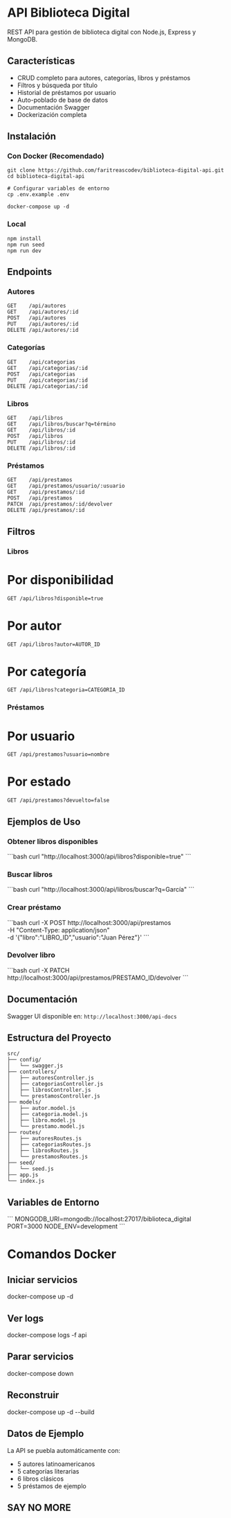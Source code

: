 # API Biblioteca Digital

REST API para gestión de biblioteca digital con Node.js, Express y MongoDB.

## Características

- CRUD completo para autores, categorías, libros y préstamos
- Filtros y búsqueda por título
- Historial de préstamos por usuario
- Auto-poblado de base de datos
- Documentación Swagger
- Dockerización completa

## Instalación

### Con Docker (Recomendado)

```
git clone https://github.com/faritreascodev/biblioteca-digital-api.git
cd biblioteca-digital-api

# Configurar variables de entorno
cp .env.example .env

docker-compose up -d
```

### Local

```
npm install
npm run seed
npm run dev
```

## Endpoints

### Autores
```
GET    /api/autores
GET    /api/autores/:id
POST   /api/autores
PUT    /api/autores/:id
DELETE /api/autores/:id
```

### Categorías
```
GET    /api/categorias
GET    /api/categorias/:id
POST   /api/categorias
PUT    /api/categorias/:id
DELETE /api/categorias/:id
```

### Libros
```
GET    /api/libros
GET    /api/libros/buscar?q=término
GET    /api/libros/:id
POST   /api/libros
PUT    /api/libros/:id
DELETE /api/libros/:id
```

### Préstamos
```
GET    /api/prestamos
GET    /api/prestamos/usuario/:usuario
GET    /api/prestamos/:id
POST   /api/prestamos
PATCH  /api/prestamos/:id/devolver
DELETE /api/prestamos/:id
```

## Filtros

### Libros
# Por disponibilidad
```
GET /api/libros?disponible=true
```

# Por autor
```
GET /api/libros?autor=AUTOR_ID
```

# Por categoría
```
GET /api/libros?categoria=CATEGORIA_ID
```

### Préstamos
# Por usuario
```
GET /api/prestamos?usuario=nombre
```

# Por estado
```
GET /api/prestamos?devuelto=false
```

## Ejemplos de Uso

### Obtener libros disponibles
\`\`\`bash
curl "http://localhost:3000/api/libros?disponible=true"
\`\`\`

### Buscar libros
\`\`\`bash
curl "http://localhost:3000/api/libros/buscar?q=García"
\`\`\`

### Crear préstamo
\`\`\`bash
curl -X POST http://localhost:3000/api/prestamos \
  -H "Content-Type: application/json" \
  -d '{"libro":"LIBRO_ID","usuario":"Juan Pérez"}'
\`\`\`

### Devolver libro
\`\`\`bash
curl -X PATCH http://localhost:3000/api/prestamos/PRESTAMO_ID/devolver
\`\`\`

## Documentación

Swagger UI disponible en: `http://localhost:3000/api-docs`

## Estructura del Proyecto

```
src/
├── config/
│   └── swagger.js
├── controllers/
│   ├── autoresController.js
│   ├── categoriasController.js
│   ├── librosController.js
│   └── prestamosController.js
├── models/
│   ├── autor.model.js
│   ├── categoria.model.js
│   ├── libro.model.js
│   └── prestamo.model.js
├── routes/
│   ├── autoresRoutes.js
│   ├── categoriasRoutes.js
│   ├── librosRoutes.js
│   └── prestamosRoutes.js
├── seed/
│   └── seed.js
├── app.js
└── index.js
```

## Variables de Entorno

\`\`\`
MONGODB_URI=mongodb://localhost:27017/biblioteca_digital
PORT=3000
NODE_ENV=development
\`\`\`

# Comandos Docker
## Iniciar servicios
docker-compose up -d

## Ver logs
docker-compose logs -f api

## Parar servicios
docker-compose down

## Reconstruir
docker-compose up -d --build

## Datos de Ejemplo

La API se puebla automáticamente con:
- 5 autores latinoamericanos
- 5 categorías literarias
- 6 libros clásicos
- 5 préstamos de ejemplo

## SAY NO MORE